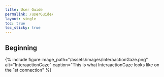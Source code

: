 ```yaml
---
title: User Guide
permalink: /userGuide/
layout: single
toc: true
toc_sticky: true
---
```


## Beginning

{% include figure image_path="/assets/images/interaactionGaze.png" alt="InteraactionGaze" caption="This is what InteraactionGaze looks like on the 1st connection" %}

## 

